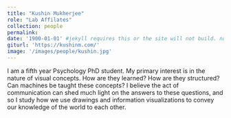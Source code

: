 ```yaml
---
title: "Kushin Mukherjee"
role: "Lab Affilates"
collection: people
permalink: 
date: '1900-01-01' #jekyll requires this or the site will not build. not sure what it does yet. order?
giturl: 'https://kushinm.com/'
image: '/images/people/kushin.jpg'
---
```

I am a fifth year Psychology PhD student. My primary interest is in the nature of visual concepts. How are they learned? How are they structured? Can machines be taught these concepts? I believe the act of communication can shed much light on the answers to these questions, and so I study how we use drawings and information visualizations to convey our knowledge of the world to each other.
